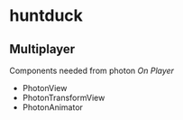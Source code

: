 # huntduck

## Multiplayer
Components needed from photon
_On Player_
- PhotonView
- PhotonTransformView
- PhotonAnimator

